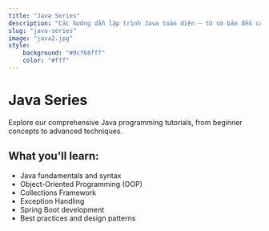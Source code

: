 ```yaml
---
title: "Java Series"
description: "Các hướng dẫn lập trình Java toàn diện — từ cơ bản đến các khái niệm nâng cao."
slug: "java-series"
image: "java2.jpg"
style:
    background: "#9cf68fff"
    color: "#fff"
---
```


# Java Series

Explore our comprehensive Java programming tutorials, from beginner concepts to advanced techniques.

## What you'll learn:
- Java fundamentals and syntax
- Object-Oriented Programming (OOP)
- Collections Framework
- Exception Handling
- Spring Boot development
- Best practices and design patterns
